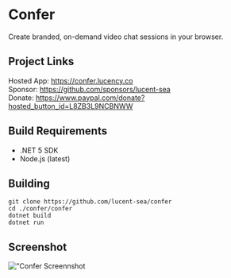 # Confer
Create branded, on-demand video chat sessions in your browser.

## Project Links  
Hosted App: https://confer.lucency.co  
Sponsor: https://github.com/sponsors/lucent-sea    
Donate: https://www.paypal.com/donate?hosted_button_id=L8ZB3L9NCBNWW

## Build Requirements
* .NET 5 SDK
* Node.js (latest)

## Building

```
git clone https://github.com/lucent-sea/confer
cd ./confer/confer
dotnet build
dotnet run
```

## Screenshot
!["Confer Screennshot](https://lucency.co/Images/Screenshots/Confer1.jpg)